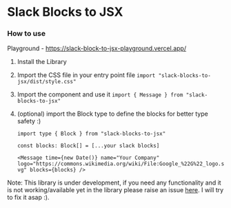 # Slack Blocks to JSX

### How to use

Playground - https://slack-block-to-jsx-playground.vercel.app/

1. Install the Library
2. Import the CSS file in your entry point file `import "slack-blocks-to-jsx/dist/style.css"`
3. Import the component and use it `import { Message } from "slack-blocks-to-jsx"`
4. (optional) import the Block type to define the blocks for better type safety :)

   `import type { Block } from "slack-blocks-to-jsx"`

   `const blocks: Block[] = [...your slack blocks]`

   `<Message time={new Date()} name="Your Company" logo="https://commons.wikimedia.org/wiki/File:Google_%22G%22_logo.svg" blocks={blocks} />`

Note: This library is under development, if you need any functionality and it is not working/available yet in the library please raise an issue [here](https://github.com/themashcodee/slack-blocks-to-jsx/issues). I will try to fix it asap :).
